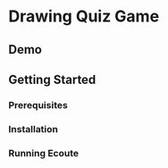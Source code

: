 # Drawing Quiz Game

## Demo 

## Getting Started
### Prerequisites
### Installation
### Running Ecoute
